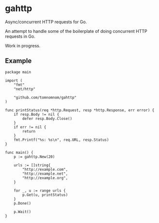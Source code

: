 # gahttp

Async/concurrent HTTP requests for Go.

An attempt to handle some of the boilerplate of doing concurrent HTTP requests in Go.

Work in progress.


## Example

```golang
package main

import (
	"fmt"
	"net/http"

	"github.com/tomnomnom/gahttp"
)

func printStatus(req *http.Request, resp *http.Response, err error) {
	if resp.Body != nil {
		defer resp.Body.Close()
	}
	if err != nil {
		return
	}
	fmt.Printf("%s: %s\n", req.URL, resp.Status)
}

func main() {
	p := gahttp.New(20)

	urls := []string{
		"http://example.com",
		"http://example.net",
		"http://example.org",
	}

	for _, u := range urls {
		p.Get(u, printStatus)
	}
	p.Done()

	p.Wait()
}

```
